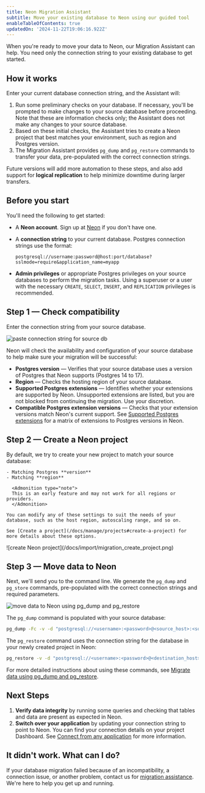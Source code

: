 ```yaml
---
title: Neon Migration Assistant
subtitle: Move your existing database to Neon using our guided tool
enableTableOfContents: true
updatedOn: '2024-11-22T19:06:16.922Z'
---
```


When you're ready to move your data to Neon, our Migration Assistant can help. You need only the connection string to your existing database to get started.

<FeatureBeta/>

## How it works

Enter your current database connection string, and the Assistant will:

1. Run some preliminary checks on your database. If necessary, you'll be prompted to make changes to your source database before proceeding. Note that these are information checks only; the Assistant does not make any changes to your source database.
1. Based on these initial checks, the Assistant tries to create a Neon project that best matches your environment, such as region and Postgres version.
1. The Migration Assistant provides `pg_dump` and `pg_restore` commands to transfer your data, pre-populated with the correct connection strings.

Future versions will add more automation to these steps, and also add support for **logical replication** to help minimize downtime during larger transfers.

## Before you start

You'll need the following to get started:

- A **Neon account**. Sign up at [Neon](https://neon.tech) if you don't have one.
- A **connection string** to your current database. Postgres connection strings use the format:

  `postgresql://username:password@host:port/database?sslmode=require&application_name=myapp`

- **Admin privileges** or appropriate Postgres privileges on your source databases to perform the migration tasks. Using a superuser or a user with the necessary `CREATE`, `SELECT`, `INSERT`, and `REPLICATION` privileges is recommended.

## Step 1 — Check compatibility

Enter the connection string from your source database.

<div style={{ display: 'flex', justifyContent: 'center'}}>
  <img src="/docs/import/migration_string.png" alt="paste connection string for source db" style={{ width: '80%', maxWidth: '600px', height: 'auto' }} />
</div>

Neon will check the availability and configuration of your source database to help make sure your migration will be successful:

- **Postgres version** — Verifies that your source database uses a version of Postgres that Neon supports (Postgres 14 to 17).
- **Region** — Checks the hosting region of your source database.
- **Supported Postgres extensions** — Identifies whether your extensions are supported by Neon. Unsupported extensions are listed, but you are not blocked from continuing the migration. Use your discretion.
- **Compatible Postgres extension versions** — Checks that your extension versions match Neon's current support. See [Supported Postgres extensions](/docs/extensions/pg-extensions) for a matrix of extensions to Postgres versions in Neon.

## Step 2 — Create a Neon project

<div style={{ display: 'flex', alignItems: 'top' }}>
  <div style={{ flex: '0 0 55%', paddingRight: '20px' }}>
    By default, we try to create your new project to match your source database:

    - Matching Postgres **version**
    - Matching **region**

      <Admonition type="note">
      This is an early feature and may not work for all regions or providers.
      </Admonition>

    You can modify any of these settings to suit the needs of your database, such as the host region, autoscaling range, and so on.

    See [Create a project](/docs/manage/projects#create-a-project) for more details about these options.

  </div>
  <div style={{ flex: '0 0 45%', margin: '-15px 0' }}>
    ![create Neon project](/docs/import/migration_create_project.png)
  </div>
</div>

## Step 3 — Move data to Neon

Next, we'll send you to the command line. We generate the `pg_dump` and `pg_store` commands, pre-populated with the correct connection strings and required parameters.

<div style={{ display: 'flex', justifyContent: 'center'}}>
  <img src="/docs/import/migration_move_data.png" alt="move data to Neon using pg_dump and pg_restore" style={{ width: '80%', maxWidth: '600px', height: 'auto' }} />
</div>

The `pg_dump` command is populated with your source database:

```bash shouldWrap
pg_dump -Fc -v -d "postgresql://<username>:<password>@<source_host>:<source_port>/<source_database>" -f database.bak
```

The `pg_restore` command uses the connection string for the database in your newly created project in Neon:

```bash shouldWrap
pg_restore -v -d "postgresql://<username>:<password>@<destination_host>:<destination_port>/<destination_database>" database.bak
```

For more detailed instructions about using these commands, see [Migrate data using pg_dump and pg_restore](/docs/import/migrate-from-postgres).

## Next Steps

1. **Verify data integrity** by running some queries and checking that tables and data are present as expected in Neon.
2. **Switch over your application** by updating your connection string to point to Neon. You can find your connection details on your project Dashboard. See [Connect from any application](/docs/connect/connect-from-any-app) for more information.

## It didn't work. What can I do?

If your database migration failed because of an incompatibility, a connection issue, or another problem, contact us for [migration assistance](https://neon.tech/migration-assistance). We're here to help you get up and running.
